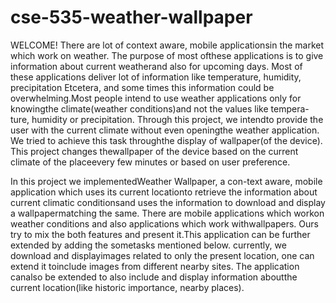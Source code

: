 # cse-535-weather-wallpaper
WELCOME! 
There are lot of context aware, mobile applicationsin the market which work on weather. The purpose of most ofthese applications is to give information about current weatherand also for upcoming days. Most of these applications deliver lot of information like temperature, humidity, precipitation Etcetera, and some times this information could be overwhelming.Most people intend to use weather applications only for knowingthe climate(weather conditions)and not the values like tempera-ture, humidity or precipitation. Through this project, we intendto provide the user with the current climate without even openingthe weather application. We tried to achieve this task throughthe display of wallpaper(of the device). This project changes thewallpaper of the device based on the current climate of the placeevery few minutes or based on user preference.

In this project we implementedWeather Wallpaper, a con-text aware, mobile application which uses its current locationto  retrieve  the  information  about  current  climatic  conditionsand uses the information to download and display a wallpapermatching the same. There are mobile applications which workon weather conditions and also applications which work withwallpapers.  Ours  try  to  mix  the  both  features  and  present  it.This application can be further extended by adding the sometasks  mentioned  below.  currently,  we  download  and  displayimages related to only the present location, one can extend it toinclude images from different nearby sites. The application canalso be extended to also include and display information aboutthe current location(like historic importance, nearby places).
